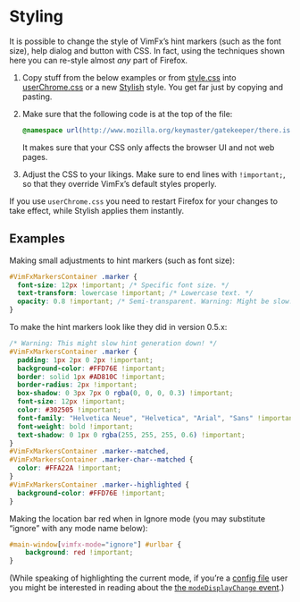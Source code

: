 <!--
This is part of the VimFx documentation.
Copyright Simon Lydell 2015, 2016.
See the file README.md for copying conditions.
-->

# Styling

It is possible to change the style of VimFx’s hint markers (such as the font
size), help dialog and button with CSS. In fact, using the techniques shown here
you can re-style almost _any_ part of Firefox.

1. Copy stuff from the below examples or from [style.css] into [userChrome.css]
   or a new [Stylish] style. You get far just by copying and pasting.

2. Make sure that the following code is at the top of the file:

   ```css
   @namespace url(http://www.mozilla.org/keymaster/gatekeeper/there.is.only.xul);
   ```

   It makes sure that your CSS only affects the browser UI and not web pages.

3. Adjust the CSS to your likings. Make sure to end lines with `!important;`, so
   that they override VimFx’s default styles properly.

If you use `userChrome.css` you need to restart Firefox for your changes to take
effect, while Stylish applies them instantly.

[style.css]: ../extension/skin/style.css
[userChrome.css]: http://kb.mozillazine.org/UserChrome.css
[Stylish]: https://addons.mozilla.org/firefox/addon/stylish/


## Examples

Making small adjustments to hint markers (such as font size):

```css
#VimFxMarkersContainer .marker {
  font-size: 12px !important; /* Specific font size. */
  text-transform: lowercase !important; /* Lowercase text. */
  opacity: 0.8 !important; /* Semi-transparent. Warning: Might be slow! */
}
```

To make the hint markers look like they did in version 0.5.x:

```css
/* Warning: This might slow hint generation down! */
#VimFxMarkersContainer .marker {
  padding: 1px 2px 0 2px !important;
  background-color: #FFD76E !important;
  border: solid 1px #AD810C !important;
  border-radius: 2px !important;
  box-shadow: 0 3px 7px 0 rgba(0, 0, 0, 0.3) !important;
  font-size: 12px !important;
  color: #302505 !important;
  font-family: "Helvetica Neue", "Helvetica", "Arial", "Sans" !important;
  font-weight: bold !important;
  text-shadow: 0 1px 0 rgba(255, 255, 255, 0.6) !important;
}
#VimFxMarkersContainer .marker--matched,
#VimFxMarkersContainer .marker-char--matched {
  color: #FFA22A !important;
}
#VimFxMarkersContainer .marker--highlighted {
  background-color: #FFD76E !important;
}
```

Making the location bar red when in Ignore mode (you may substitute “ignore”
with any mode name below):

```css
#main-window[vimfx-mode="ignore"] #urlbar {
    background: red !important;
}
```

(While speaking of highlighting the current mode, if you’re a [config file] user
you might be interested in reading about the [the `modeDisplayChange` event].)

[config file]: config-file.md
[the `modeDisplayChange` event]: api.md#the-modedisplaychange-event
